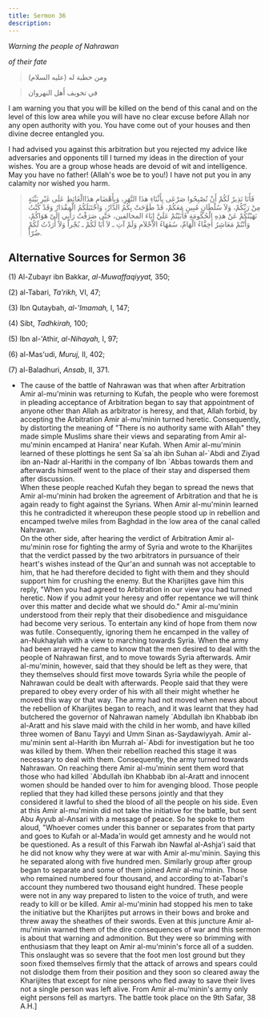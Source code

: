 ```yaml
---
title: Sermon 36
description: 
---
```


*Warning the people of Nahrawan*

*of their fate*

> ومن خطبة له (عليه السلام)

> في تخويف أَهل النهروان

I am warning you that you will be killed on the bend of this canal and
on the level of this low area while you will have no clear excuse before
Allah nor any open authority with you. You have come out of your houses
and then divine decree entangled you.

I had advised you against this arbitration but you rejected my advice
like adversaries and opponents till I turned my ideas in the direction
of your wishes. You are a group whose heads are devoid of wit and
intelligence. May you have no father! (Allah's woe be to you!) I have
not put you in any calamity nor wished you harm.

> فَأَنَا نَذِيرٌ لَكُمْ أَنْ تُصْبِحُوا صَرْعَى بِأَثْنَاءِ هذَا النَّهَرِ، وَبِأَهْضَامِ هذَاالْغَائِطِ عَلَى
> غَيْرِ بَيِّنَةٍ مِنْ رَبِّكُمْ، وَلاَ سُلْطَانٍ مُبِينٍ مَعَكُمْ، قَدْ طَوَّحَتْ بِكُمُ الدَّارُ، وَاحْتَبَلَكُمُ
> الْمِقْدَارُ وَقَدْ كُنْتُ نَهَيْتُكُمْ عَنْ هذِهِ الْحُكُومَةِ فَأَبَيْتُمْ عَلَيَّ إِبَاءَ المخالفين، حَتَّى
> صَرَفْتُ رَأْيِي إِلَىْ هَوَاكُمْ، وَأَنْتُمْ مَعَاشِرُ أَخِفَّاءُ الْهَامِّ، سُفَهَاءُ الاْحْلاَمِ وَلَمْ آتِ ـ
> لاَ أَبَا لَكُمْ ـ بُجْراً وَلاَ أَرَدْتُ لَكُمْ ضُرّاً.

## Alternative Sources for Sermon 36

\(1\) Al-Zubayr ibn Bakkar, *al-Muwaffaqiyyat,* 350;

\(2\) al-Tabari, *Ta\'rikh,* VI, 47;

\(3\) Ibn Qutaybah, *al-\'Imamah,* I, 147;

\(4\) Sibt, *Tadhkirah,* 100;

\(5\) Ibn al-\'Athir, *al-Nihayah,* I, 97;

\(6\) al-Mas'udi, *Muruj,* II, 402;

\(7\) al-Baladhuri, *Ansab,* II, 371.

-  The cause of the
    battle of Nahrawan was that when after Arbitration Amir al-mu\'minin
    was returning to Kufah, the people who were foremost in pleading
    acceptance of Arbitration began to say that appointment of anyone
    other than Allah as arbitrator is heresy, and that, Allah forbid, by
    accepting the Arbitration Amir al-mu\'minin turned heretic.
    Consequently, by distorting the meaning of \"There is no authority
    same with Allah\" they made simple Muslims share their views and
    separating from Amir al-mu\'minin encamped at Hanira\' near Kufah.
    When Amir al-mu\'minin learned of these plottings he sent Sa\`sa\`ah
    ibn Suhan al-\`Abdi and Ziyad ibn an-Nadr al-Harithi in the company
    of Ibn \`Abbas towards them and afterwards himself went to the place
    of their stay and dispersed them after discussion.\
    When these people reached Kufah they began to spread the news that
    Amir al-mu\'minin had broken the agreement of Arbitration and that
    he is again ready to fight against the Syrians. When Amir
    al-mu\'minin learned this he contradicted it whereupon these people
    stood up in rebellion and encamped twelve miles from Baghdad in the
    low area of the canal called Nahrawan.\
    On the other side, after hearing the verdict of Arbitration Amir
    al-mu\'minin rose for fighting the army of Syria and wrote to the
    Kharijites that the verdict passed by the two arbitrators in
    pursuance of their heart\'s wishes instead of the Qur\'an and sunnah
    was not acceptable to him, that he had therefore decided to fight
    with them and they should support him for crushing the enemy. But
    the Kharijites gave him this reply, \"When you had agreed to
    Arbitration in our view you had turned heretic. Now if you admit
    your heresy and offer repentance we will think over this matter and
    decide what we should do.\" Amir al-mu\'minin understood from their
    reply that their disobedience and misguidance had become very
    serious. To entertain any kind of hope from them now was futile.
    Consequently, ignoring them he encamped in the valley of
    an-Nukhaylah with a view to marching towards Syria. When the army
    had been arrayed he came to know that the men desired to deal with
    the people of Nahrawan first, and to move towards Syria afterwards.
    Amir al-mu\'minin, however, said that they should be left as they
    were, that they themselves should first move towards Syria while the
    people of Nahrawan could be dealt with afterwards. People said that
    they were prepared to obey every order of his with all their might
    whether he moved this way or that way. The army had not moved when
    news about the rebellion of Kharijites began to reach, and it was
    learnt that they had butchered the governor of Nahrawan namely
    \`Abdullah ibn Khabbab ibn al-Aratt and his slave maid with the
    child in her womb, and have killed three women of Banu Tayyi and Umm
    Sinan as-Saydawiyyah. Amir al-mu\'minin sent al-Harith ibn Murrah
    al-\`Abdi for investigation but he too was killed by them. When
    their rebellion reached this stage it was necessary to deal with
    them. Consequently, the army turned towards Nahrawan. On reaching
    there Amir al-mu\'minin sent them word that those who had killed
    \`Abdullah ibn Khabbab ibn al-Aratt and innocent women should be
    handed over to him for avenging blood. Those people replied that
    they had killed these persons jointly and that they considered it
    lawful to shed the blood of all the people on his side. Even at this
    Amir al-mu\'minin did not take the initiative for the battle, but
    sent Abu Ayyub al-Ansari with a message of peace. So he spoke to
    them aloud, \"Whoever comes under this banner or separates from that
    party and goes to Kufah or al-Mada\'in would get amnesty and he
    would not be questioned. As a result of this Farwah ibn Nawfal
    al-Ashja\'i said that he did not know why they were at war with Amir
    al-mu\'minin. Saying this he separated along with five hundred men.
    Similarly group after group began to separate and some of them
    joined Amir al-mu\'minin. Those who remained numbered four thousand,
    and according to at-Tabari\'s account they numbered two thousand
    eight hundred. These people were not in any way prepared to listen
    to the voice of truth, and were ready to kill or be killed. Amir
    al-mu\'minin had stopped his men to take the initiative but the
    Kharijites put arrows in their bows and broke and threw away the
    sheathes of their swords. Even at this juncture Amir al-mu\'minin
    warned them of the dire consequences of war and this sermon is about
    that warning and admonition. But they were so brimming with
    enthusiasm that they leapt on Amir al-mu\'minin\'s force all of a
    sudden. This onslaught was so severe that the foot men lost ground
    but they soon fixed themselves firmly that the attack of arrows and
    spears could not dislodge them from their position and they soon so
    cleared away the Kharijites that except for nine persons who fled
    away to save their lives not a single person was left alive. From
    Amir al-mu\'minin\'s army only eight persons fell as martyrs. The
    battle took place on the 9th Safar, 38
    A.H.]